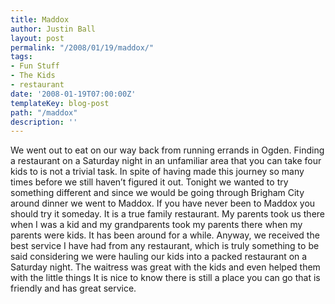 ```yaml
---
title: Maddox
author: Justin Ball
layout: post
permalink: "/2008/01/19/maddox/"
tags:
- Fun Stuff
- The Kids
- restaurant
date: '2008-01-19T07:00:00Z'
templateKey: blog-post
path: "/maddox"
description: ''
---
```


We went out to eat on our way back from running errands in Ogden. Finding a restaurant on a Saturday night in an unfamiliar area that you can take four kids to is not a trivial task. In spite of having made this journey so many times before we still haven’t figured it out. Tonight we wanted to try something different and since we would be going through Brigham City around dinner we went to Maddox. If you have never been to Maddox you should try it someday. It is a true family restaurant. My parents took us there when I was a kid and my grandparents took my parents there when my parents were kids. It has been around for a while. Anyway, we received the best service I have had from any restaurant, which is truly something to be said considering we were hauling our kids into a packed restaurant on a Saturday night. The waitress was great with the kids and even helped them with the little things It is nice to know there is still a place you can go that is friendly and has great service.
